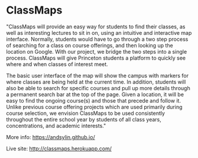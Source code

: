 # ClassMaps
"ClassMaps will provide an easy way for students to find their classes, as well as interesting lectures to sit in on, using an intuitive and interactive map interface. Normally, students would have to go through a two step process of searching for a class on course offerings, and then looking up the location on Google. With our project, we bridge the two steps into a single process. ClassMaps will give Princeton students a platform to quickly see where and when classes of interest meet.

The basic user interface of the map will show the campus with markers for where classes are being held at the current time. In addition, students will also be able to search for specific courses and pull up more details through a permanent search bar at the top of the page. Given a location, it will be easy to find the ongoing course(s) and those that precede and follow it. Unlike previous course offering projects which are used primarily during course selection, we envision ClassMaps to be used consistently throughout the entire school year by students of all class years, concentrations, and academic interests."

More info:
https://andsylin.github.io/

Live site:
http://classmaps.herokuapp.com/
